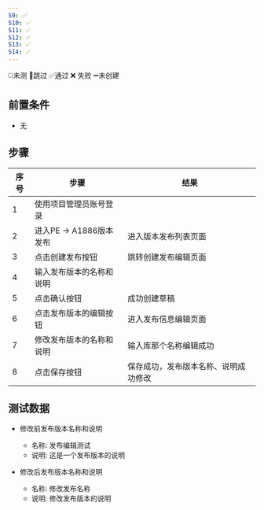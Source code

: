 ```yaml
---
S9: ✅
S10: ✅
S11: ✅
S12: ✅
S13: ✅
S14: ✅
---
```

◻️未测    🚫跳过     ✅通过    ❌ 失败    ➖未创建

## 前置条件

- 无

## 步骤

| 序号  | 步骤                | 结果                 |
| --- | ----------------- | ------------------ |
| 1   | 使用项目管理员账号登录       |                    |
| 2   | 进入PE -> A1886版本发布 | 进入版本发布列表页面         |
| 3   | 点击创建发布按钮          | 跳转创建发布编辑页面         |
| 4   | 输入发布版本的名称和说明      |                    |
| 5   | 点击确认按钮            | 成功创建草稿             |
| 6   | 点击发布版本的编辑按钮       | 进入发布信息编辑页面         |
| 7   | 修改发布版本的名称和说明      | 输入库那个名称编辑成功        |
| 8   | 点击保存按钮            | 保存成功，发布版本名称、说明成功修改 |

## 测试数据

- 修改前发布版本名称和说明
	- 名称: 发布编辑测试
	- 说明: 这是一个发布版本的说明

- 修改后发布版本名称和说明
	- 名称: 修改发布名称
	- 说明: 修改发布版本的说明
